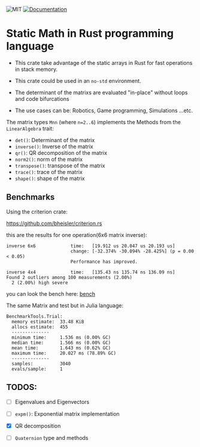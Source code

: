 ![MIT](https://img.shields.io/badge/license-MIT-blue.svg)
[![Documentation](https://docs.rs/static-math/badge.svg)](https://docs.rs/static-math)

# Static Math in Rust programming language

- This crate take advantage of the static arrays in Rust for fast operations in
stack memory.

- This crate could be used in an `no-std` environment.

- The determinant of the matrixs are evaluated "in-place" without loops and code
bifurcations

- The use cases can be: Robotics, Game programming, Simulations ...etc.

The matrix types `Mnn` (where `n=2..6`) implements the Methods from the
`LinearAlgebra` trait:

 - `det()`: Determinant of the matrix
 - `inverse()`: Inverse of the matrix
 - `qr()`: QR decomposition of the matrix
 - `norm2()`: norm of the matrix
 - `transpose()`: transpose of the matrix
 - `trace()`: trace of the matrix
 - `shape()`: shape of the matrix

## Benchmarks

Using the criterion crate:

https://github.com/bheisler/criterion.rs

this are the results for one operation(6x6 matrix inverse):


```text
inverse 6x6             time:   [19.912 us 20.047 us 20.193 us]
                        change: [-32.374% -30.094% -28.425%] (p = 0.00 < 0.05)
                        Performance has improved.

inverse 4x4             time:   [135.43 ns 135.74 ns 136.09 ns]
Found 2 outliers among 100 measurements (2.00%)
  2 (2.00%) high severe
```

you can look the bench here: [bench](benches/bench_inverse.rs)


The same Matrix and test but in Julia language:

```text
BenchmarkTools.Trial:
  memory estimate:  33.48 KiB
  allocs estimate:  455
  --------------
  minimum time:     1.536 ms (0.00% GC)
  median time:      1.566 ms (0.00% GC)
  mean time:        1.643 ms (0.62% GC)
  maximum time:     20.027 ms (78.89% GC)
  --------------
  samples:          3040
  evals/sample:     1
```


## TODOS:

 - [ ] Eigenvalues and Eigenvectors
 - [ ] `expm()`: Exponential matrix implementation
 - [X] QR decomposition
 - [ ] `Quaternion` type and methods


